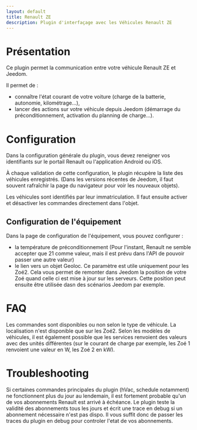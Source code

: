 ```yaml
---
layout: default
title: Renault ZE
description: Plugin d'interfaçage avec les Véhicules Renault ZE
---
```


# Présentation

Ce plugin permet la communication entre votre véhicule Renault ZE et Jeedom.

Il permet de :

- connaître l'état courant de votre voiture (charge de la batterie, autonomie, kilométrage...),
- lancer des actions sur votre véhicule depuis Jeedom (démarrage du préconditionnement, activation du planning de charge...).

# Configuration

Dans la configuration générale du plugin, vous devez reneigner vos identifiants sur le portail Renault ou l'application Android ou iOS.

À chaque validation de cette configuration, le plugin récupère la liste des véhicules enregistrés. (Dans les versions récentes de Jeedom, il faut souvent rafraîchir la page du navigateur pour voir les nouveaux objets).

Les véhicules sont identifiés par leur immatriculation. Il faut ensuite activer et désactiver les commandes directement dans l'objet.

## Configuration de l'équipement

Dans la page de configuration de l'équipement, vous pouvez configurer :

- la température de préconditionnement (Pour l'instant, Renault ne semble accepter que 21 comme valeur, mais il est prévu dans l'API de pouvoir passer une autre valeur)
- le lien vers un objet Geoloc. Ce paramètre est utile uniquement pour les Zoé2. Cela vous permet de remonter dans Jeedom la position de votre Zoé quand celle ci est mise à jour sur les serveurs. Cette position peut ensuite être utilisée dasn des scénarios Jeedom par exemple.

# FAQ

Les commandes sont disponibles ou non selon le type de véhicule. La localisation n'est disponible que sur les Zoé2. Selon les modèles de véhicules, il est également possible que les services renvoient des valeurs avec des unités différentes (sur le courant de charge par exemple, les Zoé 1 renvoient une valeur en W, les Zoé 2 en kW).

# Troubleshooting

Si certaines commandes principales du plugin (hVac, schedule notamment) ne fonctionnent plus du jour au lendemain, il est fortement probable qu'un de vos abonnements Renault est arrivé à échéance. Le plugin teste la validité des abonnements tous les jours et écrit une trace en debug si un abonnement nécessaire n'est pas dispo. Il vous suffit donc de passer les traces du plugin en debug pour controler l'etat de vos abonnements.
